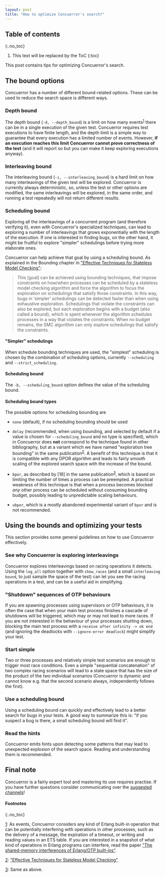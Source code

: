 ```yaml
---
layout: post
title: "How to optimize Concuerror's search?"
---
```


## Table of contents
{:.no_toc}

1. This text will be replaced by the ToC
{:toc}

This post contains tips for optimizing Concuerror's search.

## The bound options

Concuerror has a number of different bound-related options.  These can
be used to reduce the search space is different ways.

### Depth bound

The depth bound (`-d, --depth_bound`) is a limit on how many
events<sup><a name="f1">[1](#f1t)</a></sup> there can be in a single
execution of the given test.  Concuerror requires test executions to
have finite length, and the depth limit is a simple way to guarantee
that every execution has a limited number of events.  However, **if an
execution reaches this limit Concuerror cannot prove correctness of
the test** (and it will report so but you can make it keep exploring
executions anyway).

### Interleaving bound

The interleaving bound (`-i, --interleaving_bound`) is a hard limit on
how many interleavings of the given test will be explored.  Concuerror
is currently always deterministic, so, unless the test or other
options are modified, the same interleavings will be explored, in the
same order, and running a test repeatedly will not return different
results.

### Scheduling bound

Exploring all the interleavings of a concurrent program (and therefore
verifying it), even with Concuerror's specialized techniques, can lead
to exploring a number of interleavings that grows exponentially with
the length of the execution.  If one is interested in finding bugs, on
the other hand, it might be fruitful to explore "simpler" schedulings
before trying more elaborate ones.

Concuerror can help achieve that goal by using a scheduling bound. As
explained in the Bounding chapter in ["Effective Techniques for
Stateless Model Checking"](/publications):

>This [goal] can be achieved using bounding techniques, that impose
 constraints on how/when processes can be scheduled by a stateless
 model checking algorithm and force the algorithm to focus the
 exploration on schedulings that satisfy those constraints.  In this
 way, bugs in ‘simpler’ schedulings can be detected faster than when
 using exhaustive exploration.  Schedulings that violate the
 constraints can also be explored, but each exploration begins with a
 budget (also called a bound), which is spent whenever the algorithm
 schedules processes in a way that violates the constraints.  When no
 budget remains, the SMC algorithm can only explore schedulings that
 satisfy the constraints.

#### "Simpler" schedulings

When schedule bounding techniques are used, the "simplest" scheduling
is chosen by the combination of scheduling options, currently
`--scheduling` and `--strict_scheduling`.

#### Scheduling bound

The `-b, --scheduling_bound` option defines the value of the
scheduling bound.

#### Scheduling bound types

The possible options for scheduling bounding are

* `none` (default), if no scheduling bounding should be used

* `delay` (recommended, when using bounding, and selected by default
  if a value is chosen for `--scheduling_bound` and no type is
  specified), which in Concuerror does **not** correspond to the
  technique found in other bibliography, but at a variant which we
  have named "exploration tree bounding" in the same
  publication<sup><a name="f2">[2](#f2t)</a></sup>. A benefit of this
  technique is that it is compatible with any DPOR algorithm and leads
  to fairly smooth scaling of the explored search space with the
  increase of the bound.

* `bpor`, as described by \[16\] in the same publication<sup><a
  name="f3">[3](#f3t)</a></sup>, which is based on limiting the number
  of times a process can be preempted.  A practical weakness of this
  technique is that when a process becomes blocked *any* other process
  can be scheduled without consuming bounding budget, possibly leading
  to unpredictable scaling behaviours.

* `ubpor`, which is a mostly abandoned experimental variant of `bpor`
  and is not recommended.

## Using the bounds and optimizing your tests

This section provides some general guidelines on how to use Concuerror
effectively.

### See why Concuerror is exploring interleavings

Concuerror explores interleavings based on racing operations it
detects.  Using the `log_all` option together with `show_races` (and a
small `interleaving bound`, to just sample the space of the test) can
let you see the racing operations in a test, and can be a useful aid
in simplifying.

### "Shutdown" sequences of OTP behaviours

If you are spawning processes using supervisors or OTP behaviours, it
is often the case that when your main test process finishes a cascade
of shutdowns will be triggered, which may or may not lead to more
races.  If you are not interested in the behaviour of your processes
shutting down, blocking the main test process with a `receive after
infinity -> ok end` (and ignoring the deadlocks with `--ignore-error
deadlock`) might simplify your test.


### Start simple

Two or three processes and relatively simple test scenarios are enough
to trigger most race conditions.  Even a simple "sequential
concatenation" of two complex racing scenarios will lead to a state
space that has the size of the product of the two individual scenarios
(Concuerror is dynamic and cannot know e.g. that the second scenario
always, independently follows the first).

### Use a scheduling bound

Using a scheduling bound can quickly and effectively lead to a better
search for bugs in your tests.  A good way to summarize this is: "if
you suspect a bug is there, a small scheduling bound will find it".

### Read the hints

Concuerror emits hints upon detecting some patterns that may lead to
unexpected explosion of the search space.  Reading and understanding
them is recommended.

## Final note

Concuerror is a fairly expert tool and mastering its use requires
practise.  If you have further questions consider communicating over
the [suggested channels](/contact)!

#### Footnotes
{:.no_toc}

<a name="f1t">[1](#f1)</a>: As events, Concuerror considers any kind
of Erlang built-in operation that can be potentially interfering with
operations in other processes, such as the delivery of a message, the
expiration of a timeout, or writing and reading values in an ETS
table. If you are interested in a snapshot of what kind of operations
in Erlang programs can interfere, read the paper ["The shared-memory
interferences of Erlang/OTP built-ins"](/publications).

<a name="f2t">[2](#f2)</a>: ["Effective Techniques for Stateless Model Checking"](/publications)

<a name="f3t">[3](#f3)</a>: Same as above.